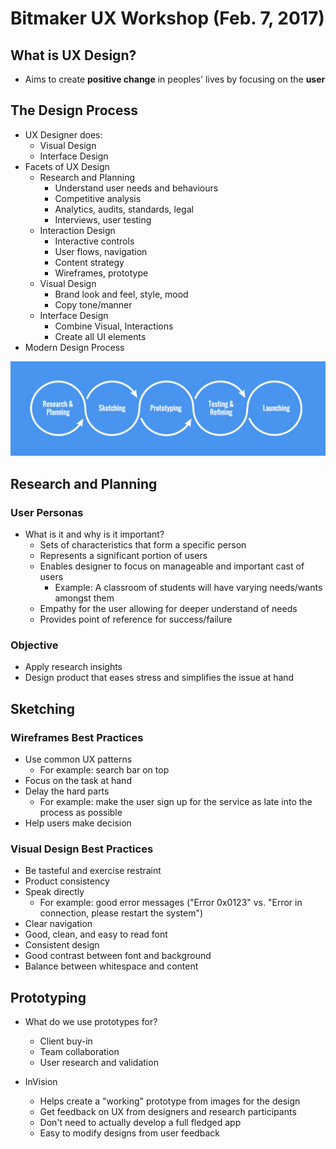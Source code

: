 # Bitmaker UX Workshop (Feb. 7, 2017)

## What is UX Design?

+ Aims to create **positive change** in peoples' lives by focusing on the **user**

## The Design Process

+ UX Designer does:
  + Visual Design
  + Interface Design
+ Facets of UX Design
  + Research and Planning
    + Understand user needs and behaviours
    + Competitive analysis
    + Analytics, audits, standards, legal
    + Interviews, user testing
  + Interaction Design
    + Interactive controls
    + User flows, navigation
    + Content strategy
    + Wireframes, prototype
  + Visual Design
    + Brand look and feel, style, mood
    + Copy tone/manner
  + Interface Design
    + Combine Visual, Interactions
    + Create all UI elements
+ Modern Design Process

![alt text](/images/designproc.png "Bitmaker's Modern Design Process Visual")

## Research and Planning

### User Personas

+ What is it and why is it important?
  + Sets of characteristics that form a specific person
  + Represents a significant portion of users
  + Enables designer to focus on manageable and important cast of users
    + Example: A classroom of students will have varying needs/wants amongst them
  + Empathy for the user allowing for deeper understand of needs
  + Provides point of reference for success/failure

### Objective

+ Apply research insights
+ Design product that eases stress and simplifies the issue at hand

## Sketching 

### Wireframes Best Practices

+ Use common UX patterns
  * For example: search bar on top
+ Focus on the task at hand
+ Delay the hard parts
  * For example: make the user sign up for the service as late into the process as possible
+ Help users make decision

### Visual Design Best Practices

+ Be tasteful and exercise restraint
+ Product consistency
+ Speak directly
  * For example: good error messages ("Error 0x0123" vs. "Error in connection, please restart the system")
+ Clear navigation
+ Good, clean, and easy to read font
+ Consistent design
+ Good contrast between font and background
+ Balance between whitespace and content

## Prototyping

+ What do we use prototypes for?
  * Client buy-in
  * Team collaboration
  * User research and validation

+ InVision
  * Helps create a "working" prototype from images for the design
  * Get feedback on UX from designers and research participants
  * Don't need to actually develop a full fledged app
  * Easy to modify designs from user feedback
